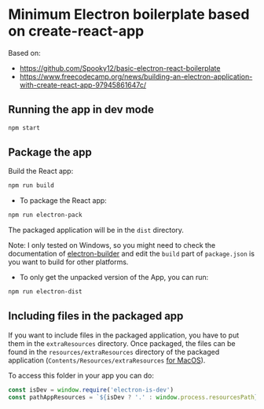 # Minimum Electron boilerplate based on create-react-app

Based on:
* https://github.com/Spooky12/basic-electron-react-boilerplate
* https://www.freecodecamp.org/news/building-an-electron-application-with-create-react-app-97945861647c/

## Running the app in dev mode

```bash
npm start
```

## Package the app

Build the React app:

```bash
npm run build
```

- To package the React app:

```bash
npm run electron-pack
```

The packaged application will be in the `dist` directory.

Note: I only tested on Windows, so you might need to check the documentation of [electron-builder](https://www.electron.build/) and edit the `build` part of `package.json` is you want to build for other platforms.

- To only get the unpacked version of the App, you can run:

```bash
npm run electron-dist
```

## Including files in the packaged app

If you want to include files in the packaged application, you have to put them in the `extraResources` directory. Once packaged, the files can be found in the `resources/extraResources` directory of the packaged application (`Contents/Resources/extraResources` [for MacOS](https://www.electron.build/configuration/contents#extraresources)).

To access this folder in your app you can do:

```javascript
const isDev = window.require('electron-is-dev')
const pathAppResources = `${isDev ? '.' : window.process.resourcesPath}/extraResources/`
```